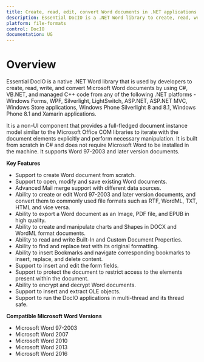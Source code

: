 ```yaml
---
title: Create, read, edit, convert Word documents in .NET applications [C#, VB.NET]
description: Essential DocIO is a .NET Word library to create, read, write, & convert Word documents in Windows Forms, WPF, UWP, ASP.NET Core, ASP.NET MVC, Xamarin applications
platform: file-formats
control: DocIO
documentation: UG
---
```

# Overview

Essential DocIO is a native .NET Word library that is used by developers to create, read, write, and convert Microsoft Word documents by using C#, VB.NET, and managed C++ code from any of the following .NET platforms - Windows Forms, WPF, Silverlight, LightSwitch, ASP.NET, ASP.NET MVC, Windows Store applications, Windows Phone Silverlight 8 and 8.1, Windows Phone 8.1 and Xamarin applications. 

It is a non-UI component that provides a full-fledged document instance model similar to the Microsoft Office COM libraries to iterate with the document elements explicitly and perform necessary manipulation. It is built from scratch in C# and does not require Microsoft Word to be installed in the machine. It supports Word 97-2003 and later version documents.

**Key Features**

* Support to create Word document from scratch.
* Support to open, modify and save existing Word documents.
* Advanced Mail merge support with different data sources.
* Ability to create or edit Word 97-2003 and later version documents, and convert them to commonly used file formats such as RTF, WordML, TXT, HTML and vice versa.
* Ability to export a Word document as an Image, PDF file, and EPUB in high quality.
* Ability to create and manipulate charts and Shapes in DOCX and WordML format documents.
* Ability to read and write Built-In and Custom Document Properties.
* Ability to find and replace text with its original formatting.
* Ability to insert Bookmarks and navigate corresponding bookmarks to insert, replace, and delete content.
* Support to insert and edit the form fields.
* Support to protect the document to restrict access to the elements present within the document.
* Ability to encrypt and decrypt Word documents.
* Support to insert and extract OLE objects.
* Support to run the DocIO applications in multi-thread and its thread safe.

**Compatible Microsoft Word Versions**

* Microsoft Word 97-2003
* Microsoft Word 2007
* Microsoft Word 2010
* Microsoft Word 2013
* Microsoft Word 2016
